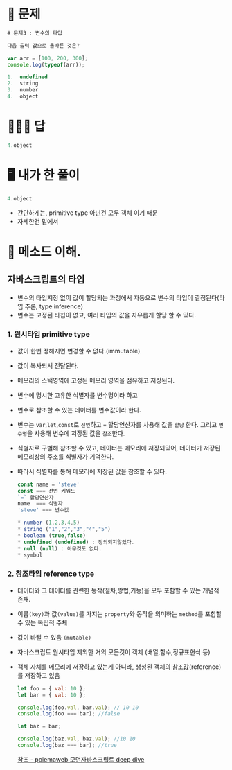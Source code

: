# 🧾 문제

```javascript
# 문제3 : 변수의 타입

다음 출력 값으로 올바른 것은?

var arr = [100, 200, 300];
console.log(typeof(arr));

1.  undefined
2.  string
3.  number
4.  object

```

# 👨🏻‍🏫 답

```javascript
4.object
```

# 🖥 내가 한 풀이

```javascript
4.object
```

- 간단하게는, primitive type 아닌건 모두 객체 이기 때문
- 자세한건 밑에서

# 🎯 메소드 이해.

## 자바스크립트의 타입

- 변수의 타입지정 없이 값이 할당되는 과정에서 자동으로 변수의 타입이 결정된다(타입 추론, type inference)
- 변수는 고정된 타칩이 없고, 여러 타입의 값을 자유롭게 할당 할 수 있다.

### 1. 원시타입 primitive type

- 값이 한번 정해지면 변경할 수 없다.(immutable)
- 값이 복사되서 전달된다.
- 메모리의 스택영역에 고정된 메모리 영역을 점유하고 저장된다.
- 변수에 명시한 고유한 식별자를 변수명이라 하고
- 변수로 참조할 수 있는 데이터를 변수값이라 한다.
- 변수는 `var`,`let`,`const`로 `선언`하고 `=` 할당연산자를 사용해 값을 `할당` 한다. 그리고 `변수명`을 사용해 변수에 저장된 값을 `참조`한다.
- 식별자로 구별해 참조할 수 있고, 데이터는 메모리에 저장되있어, 데이터가 저장된 메모리상의 주소를 식별자가 기억한다.
- 따라서 식별자를 통해 메모리에 저장된 값을 참조할 수 있다.

  ```javascript
  const name = 'steve'
  const === 선언 키워드
  `=` 할당연산자
  name  === 식별자
  'steve' === 변수값
  ```

  ```javascript
  * number (1,2,3,4,5)
  * string ("1","2","3","4","5")
  * boolean (true,false)
  * undefined (undefined) : 정의되지않았다.
  * null (null) : 아무것도 없다.
  * symbol
  ```

### 2. 참조타입 reference type

- 데이터와 그 데이터를 관련한 동작(절차,방법,기능)을 모두 포함할 수 있는 개념적 존재.
- 이름`(key)`과 값`(value)`를 가지는 `property`와 동작을 의미하는 `method`를 포함할 수 있는 독립적 주체
- 값이 바뀔 수 있음 `(mutable)`
- 자바스크립트 원시타입 제외한 거의 모든것이 객체 (배열,함수,정규표현식 등)
- 객체 자체를 메모리에 저장하고 있는게 아니라, 생성된 객체의 참조값(reference)를 저장하고 있음

  ```javascript
  let foo = { val: 10 };
  let bar = { val: 10 };

  console.log(foo.val, bar.val); // 10 10
  console.log(foo === bar); //false

  let baz = bar;

  console.log(baz.val, baz.val); //10 10
  console.log(baz === bar); //true
  ```

  [참조 - poiemaweb 모던자바스크립트 deep dive](https://poiemaweb.com/js-data-type-variable)
